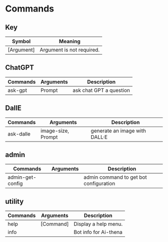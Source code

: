 # Commands

## Key 
| Symbol      | Meaning                        |
|-------------|--------------------------------|
| [Argument]  | Argument is not required.      |

## ChatGPT
| Commands | Arguments | Description             |
|----------|-----------|-------------------------|
| ask-gpt  | Prompt    | ask chat GPT a question |

## DallE
| Commands  | Arguments          | Description                   |
|-----------|--------------------|-------------------------------|
| ask-dalle | image-size, Prompt | generate an image with DALL·E |

## admin
| Commands         | Arguments | Description                            |
|------------------|-----------|----------------------------------------|
| admin-get-config |           | admin command to get bot configuration |

## utility
| Commands | Arguments | Description           |
|----------|-----------|-----------------------|
| help     | [Command] | Display a help menu.  |
| info     |           | Bot info for Ai-thena |

